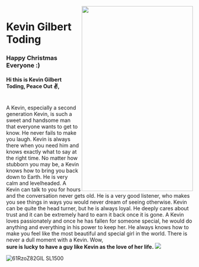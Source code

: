 <img align='right' src='https://i.pinimg.com/originals/14/69/9a/14699ae33fce438a7c016e923284a7bb.jpg' width='300' height='500'>
<h1>Kevin Gilbert Toding</h1>
<h3>Happy Christmas Everyone :) </h3>
<h4>Hi this is Kevin Gilbert Toding, Peace Out ✌️,</h4>
<br>
A Kevin, especially a second generation Kevin, is such a sweet and handsome man that everyone wants to get to know. He never fails to make you laugh. Kevin is always there when you need him and knows exactly what to say at the right time. No matter how stubborn you may be, a Kevin knows how to bring you back down to Earth. He is very calm and levelheaded. A Kevin can talk to you for hours and the conversation never gets old. He is a very good listener, who makes you see things in ways you would never dream of seeing otherwise. Kevin can be quite the head turner, but he is always loyal. He deeply cares about trust and it can be extremely hard to earn it back once it is gone. A Kevin loves passionately and once he has fallen for someone special, he would do anything and everything in his power to keep her. He always knows how to make you feel like the most beautiful and special girl in the world. There is never a dull moment with a Kevin.
Wow, <br>
<b>sure is lucky to have a guy like Kevin as the love of her life.</b>

<img src='![unnamed](https://user-images.githubusercontent.com/79959818/141721118-549cb482-47e3-427f-bef5-92ad79f85c4f.png)'>


![61RzoZ82GlL _SL1500_](https://user-images.githubusercontent.com/79959818/147301723-032b21a2-d249-437c-8308-dcda7d6461c9.png)












                                                                                    
